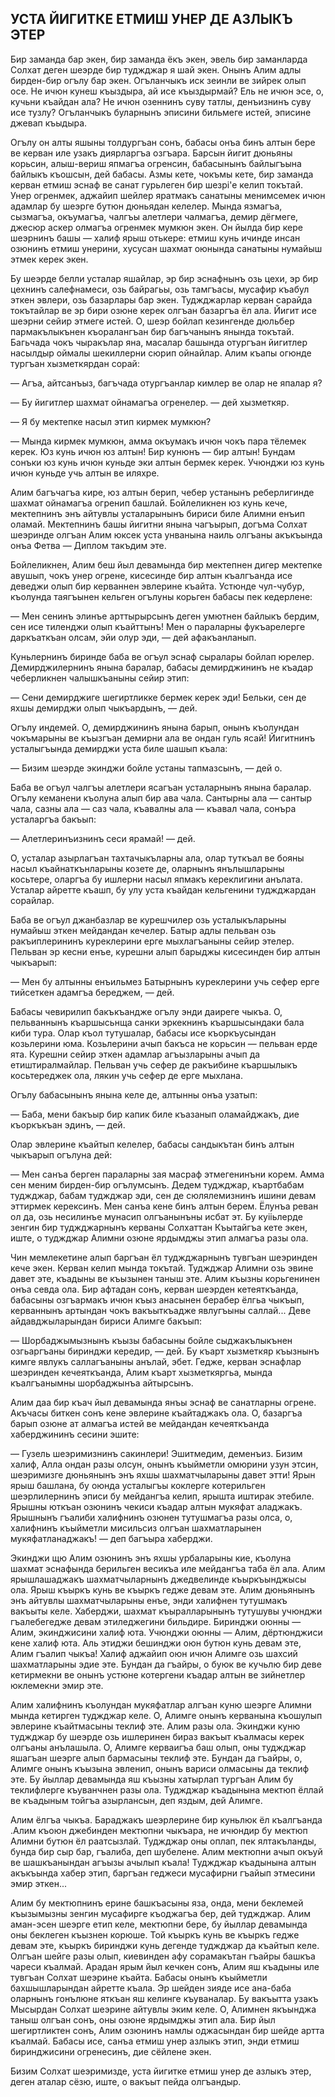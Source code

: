 ## УСТА ЙИГИТКЕ ЕТМИШ УНЕР ДЕ АЗЛЫКЪ ЭТЕР

Бир заманда бар экен, бир заманда ёкъ экен, эвель бир заманларда Солхат деген шеэрде бир туджджар я шай экен.
Онынъ Алим адлы бирден-бир огълу бар экен.
Огъланчыкъ иск зеинли ве зийрек олып осе.
Не ичюн кунеш къыздыра, ай исе къыздырмай?
Ель не ичюн эсе, о, кучьни къайдан ала?
Не ичюн озеннинъ суву татлы, денъизнинъ суву исе тузлу?
Огъланчыкъ буларнынъ эписини бильмеге истей, эписине джевап къыдыра.

Огълу он алты яшыны толдургъан сонъ, бабасы онъа бинъ алтын бере ве керван иле узакъ диярларгъа озгъара.
Барсын йигит дюньяны корьсин, алыш-вериш япмагъа огренсин, бабасынынъ байлыгъына байлыкъ къошсын, дей бабасы.
Азмы кете, чокъмы кете, бир заманда керван етмиш эснаф ве санат гурьлеген бир шезрі'е келип токътай.
Унер огренмек, аджайип шейлер яратмакъ санатыны менимсемек ичюн адамлар бу шеэрге бутюн дюньядан келелер.
Мында язмагъа, сызмагъа, окъумагъа, чалгъы алетлери чалмагъа, демир дёгмеге, джесюр аскер олмагъа огренмек мумкюн экен.
Он йылда бир кере шеэрнинъ башы — халиф ярыш отькере: етмиш кунь ичинде инсан озюнинъ етмиш унерини, хусусан шахмат оюнында санатыны нумайыш этмек керек экен.

Бу шеэрде белли усталар яшайлар, эр бир эснафнынъ озь цехи, эр бир цехнинъ салефнамеси, озь байрагьы, озь тамгъасы, мусафир къабул эткен эвлери, озь базарлары бар экен.
Туджджарлар керван сарайда токътайлар ве эр бири озюне керек олгъан базаргъа ёл ала.
Йигит исе шеэрни сейир этмеге истей.
О, шеэр бойлап кезингенде дюльбер пармакълыкънен къоралангъан бир багъчанынъ янында токътай.
Багьчада чокъ чыракълар яна, масалар башында отургъан йигитлер насылдыр оймалы шекиллерни сюрип ойнайлар.
Алим къапы огюнде тургъан хызметкярдан сорай:

— Агъа, айтсанъыз, багъчада отургъанлар кимлер ве олар не япалар я?

— Бу йигитлер шахмат ойнамагъа огренелер. — дей хызметкяр.

— Я бу мектепке насыл этип кирмек мумкюн?

— Мында кирмек мумкюн, амма окъумакъ ичюн чокъ пара тёлемек керек.
Юз кунь ичюн юз алтын!
Бир кунюнъ — бир алтын!
Бундам сонъки юз кунь ичюн куньде эки алтын бермек керек.
Учюнджи юз кунь ичюн куньде учь алтын ве иляхре.

Алим багъчагъа кире, юз алтын берип, чебер устанынъ реберлигинде шахмат ойнамагъа огренип башлай.
Бойлеликнен юз кунь кече, мектепнинъ энъ айтувлы усталарынынъ бириси биле Алимни енъип оламай.
Мектепнинъ башы йигитни янына чагъырып, догъма Солхат шеэринде олгъан Алим юксек уста унванына наиль олгъаны акъкъында онъа Фетва — Диплом такъдим эте.

Бойлеликнен, Алим беш йыл девамында бир мектепнен дигер мектепке авушып, чокъ унер огрене, кисесинде бир алтын къалгъанда исе деведжи олып бир керваннен эвлерине къайта.
Устюнде чул-чубур, къолунда таягъынен кельген огълуны корьген бабасы пек кедерлене:

— Мен сенинъ элинъе арттырырсынъ деген умютнен байлыкъ бердим, сен исе тиленджи олып къайттынъ!
Мен о параларны фукъарелерге даркъаткъан олсам, эйи олур эди, — дей афакъанланып.

Куньлернинъ биринде баба ве огъул эснаф сыралары бойлап юрелер.
Демирджилернинъ янына баралар, бабасы демирджининъ не къадар чеберликнен чалышкъаныны сейир этип:

— Сени демирджиге шегиртликке бермек керек эди!
Бельки, сен де яхшы демирджи олып чыкъардынъ, — дей.

Огълу индемей.
О, демирджининъ янына барып, онынъ къолундан чокъмарыны ве къызгъан демирни ала ве ондан гуль ясай!
Йигитнинъ усталыгъында демирджи уста биле шашып къала:

— Бизим шеэрде экинджи бойле устаны тапмазсынъ, — дей о.

Баба ве огъул чалгъы алетлери ясагъан усталарнынъ янына баралар.
Огълу кеманени къолуна алып бир ава чала.
Сантырны ала — сантыр чала, сазны ала — саз чала, къавалны ала — къавал чала, сонъра усталаргъа бакъып:

— Алетлеринъизнинъ сеси ярамай! — дей.

О, усталар азырлагъан тахтачыкъларны ала, олар туткъал ве бояны насыл къайнаткънларыны козете де, оларнынъ янълышларыны косьтере, оларгъа бу ишлерни насыл япмакъ кереклигини анълата.
Усталар айретте къашп, бу улу уста къайдан кельгенини туджджардан сорайлар.

Баба ве огъул джанбазлар ве курешчилер озь усталыкъларыны нумайыш эткен мейдандан кечелер.
Батыр адлы пельван озь ракъиплерининъ куреклерини ерге мыхлагъаныны сейир этелер.
Пельван эр кесни енъе, курешни алып барыджы кисесинден бир алтын чыкъарып:

— Мен бу алтынны енъильмез Батырнынъ куреклерини учь сефер ерге тийсеткен адамгъа береджем, — дей.

Бабасы чевирилип бакъкъандже огълу энди даиреге чыкъа.
О, пельваннынъ къаршысьнща санки эркекнинъ къаршысындаки бала киби тура.
Олар къол тутушалар, бабасы исе къоркъусындан козьлерини юма.
Козьлерини ачып бакъса не корьсин — пельван ерде ята.
Курешни сейир эткен адамлар агъызларыны ачып да етиштиралмайлар.
Пельван учь сефер де ракъибине къаршылыкъ косьтереджек ола, лякин учь сефер де ерге мыхлана.

Огълу бабасынынъ янына келе де, алтынны онъа узатып:

— Баба, мени бакъыр бир капик биле къазанып оламайджакъ, дие къоркъкъан эдинъ, — дей.

Олар эвлерине къайтып келелер, бабасы сандыкътан бинъ алтын чыкъарып огълуна дей:

— Мен санъа берген параларны зая масраф этмегенинъни корем.
Амма сен меним бирден-бир огълумсынъ.
Дедем туджджар, къартбабам туджджар, бабам туджджар эди, сен де сюлялемизнинъ ишини девам эттирмек керексинъ.
Мен санъа кене бинъ алтын берем.
Ёлунъа реван ол да, озь несилинъе мунасип олгъанынъны исбат эт.
Бу куііьлерде зенгин бир туджджарнынъ керваны Солхаттан Къытайгъа кете экен, иште, о туджджар Алимни озюне ярдымджы этип алмагъа разы ола.

Чин мемлекетине алып баргъан ёл туджджарнынъ тувгъан шеэринден кече экен.
Керван келип мында токътай.
Туджджар Алимни озь эвине давет эте, къадыны ве къызынен таныш эте.
Алим къызны корьгенинен онъа севда ола.
Бир афтадан сонъ, керван шеэрден кетеяткъанда, бабасыны озгъармакъ ичюн къыз анасынен берабер ёлгьа чыкъып, керваннынъ артындан чокъ вакъыткъадже явлугъыны саллай...
Деве айдавджыларындан бириси Алимге бакъып:

— Шорбаджымызнынъ къызы бабасыны бойле сыджакълыкънен озгьаргъаны биринджи кередир, — дей.
Бу къарт хызметкяр къызнынъ кимге явлукъ саллагъаныны анълай, эбет.
Гедже, керван эснафлар шеэринден кечеяткъанда, Алим къарт хызметкяргьа, мында къалгъанымны шорбаджынъа айтырсынъ.

Алим даа бир къач йыл девамында янъы эснаф ве санатларны огрене.
Акъчасы биткен сонъ кене эвлерине къайтаджакъ ола.
О, базаргъа барып озюне ат алмагъа истей ве мейдандан кечеяткъанда хаберджининъ сесини эшите:

— Гузель шеэримизнинъ сакинлери!
Эшитмедим, деменъиз.
Бизим халиф, Алла ондан разы олсун, онынъ къыйметли омюрини узун этсин, шеэримизге дюньянынъ энъ яхшы шахматчыларыны давет этти!
Ярын ярыш башлана, бу оюнда усталыгъы коклерге котерильген шеэрлилернинъ эписи бу мейдангъа келип, ярышта иштирак этебиле.
Ярышны юткъан озюнинъ чекиси къадар алтын мукяфат аладжакъ.
Ярышнынъ гъалиби халифнинъ озюнен тутушмагъа разы олса, о, халифнинъ къыйметли мисильсиз олгъан шахматларынен мукяфатланаджакъ! — деп багъыра хаберджи.

Экинджи щю Алим озюнинъ энъ яхшы урбаларыны кие, къолуна шахмат эснафында берильген весикъа иле мейдангъа таба ёл ала.
Алим ярышлашаджакъ шахматчыларнынъ джедвелинде къыркъынджысы ола.
Ярыш къыркъ кунь ве къыркъ гедже девам эте.
Алим дюньянынъ энъ айтувлы шахматчыларыны енъе, энди халифнен тутушмакъ вакъыты келе.
Хаберджи, шахмат къыралларынынъ тутушувы учюнджи гъалебегедже девам этиледжегини бильдире.
Биринджи оюнны — Алим, экинджисини халиф юта.
Учюнджи оюнны — Алим, дёртюнджиси кене халиф юта.
Аль этиджи бешинджи оюн бутюн кунь девам эте, Алим гъалип чыкъа!
Халиф аджайип оюн ичюн Алимге озь шахсий шахматларыны эдие эте.
Бундан да гъайры, о буюк ве кучьлю бир деве кетирмекни ве онынъ устюне котергени къадар алтын ве зийнетлер юклемекни эмир эте.

Алим халифнинъ къолундан мукяфатлар алгъан куню шеэрге Алимни мында кетирген туджджар келе.
О, Алимге онынъ керванына къошулып эвлерине къайтмасыны теклиф эте.
Алим разы ола.
Экинджи куню туджджар бу шеэрде озь ишлеринен бираз вакъыт къалмасы керек олгъаны анълашыла.
О, Алимге керваигъа баш олып, оны туджджар яшагъан шеэрге алып бармасыны теклиф эте.
Бундан да гъайры, о, Алимге онынъ къызына эвленип, онынъ вариси олмасыны да теклиф эте.
Бу йыллар девамында яш къызны хатырлап тургъан Алим бу теклифлерге къуванчнен разы ола.
Туджджар къадынына мектюп ёллай ве къадыным тойгъа азырлансын, деп яздым, дей Алимге.

Алим ёлгъа чыкъа.
Бараджакъ шеэрлерине бир куньлюк ёл къалгъанда .Алим къоюн джебинден мектюпни чыкъара, не ичюндир бу мектюп Алимни бутюн ёл раатсызлай.
Туджджар оны оплап, пек ялтакъланды, бунда бир сыр бар, гъалиба, деп шубелене.
Алим мектюпни ачып окъуй ве шашкъанындан агъызы ачылып къала!
Туджджар къадынына алтын акъкъында хабер этип, баргъан геджеси мусафирни гъайып этмесини эмир эткен...

Алим бу мектюпнинъ ерине башкъасыны яза, онда, мени беклемей къызымызны зенгин мусафирге къоджагъа бер, дей туджджар.
Алим аман-эсен шеэрге етип келе, мектюпни бере, бу йыллар девамында оны беклеген къызнен корюше.
Той къыркъ кунь ве къыркъ гедже девам эте, къыркъ биринджи кунь дегенде туджджар да къайтып келе.
Олгъан шейге разы олып, киевинден афу сорамакътан гъайры башкъа чареси къалмай.
Арадан ярым йыл кечкен сонъ, Алим яш къадыны иле тувгъан Солхат шеэрине къайта.
Бабасы онынъ къыйметли бахшышларындан айретте къала.
Эр шейден зияде исе ана-баба оларнынъ гонълюне яткъан яш келинге къуваналар.
Бу вакъытта узакъ Мысырдан Солхат шеэрине айтувлы эким келе.
О, Алимнен якъынджа таныш олгъан сонъ, оны озюне ярдымджы этип ала.
Бир йыл шегиртликтен сонъ, Алим озюнинъ намлы оджасындан бир шейде артта къалмай.
Бабасы исе, санъа етмиш унер азлыкъ этип, энди етмиш биринджисини огренесинъ, дие сёйлене экен.

Бизим Солхат шеэримизде, уста йигитке етмиш унер де азлыкъ этер, деген аталар сёзю, иште, о вакъыт пейда олгъандыр.

